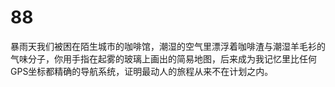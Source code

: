 # 88
暴雨天我们被困在陌生城市的咖啡馆，潮湿的空气里漂浮着咖啡渣与潮湿羊毛衫的气味分子，你用手指在起雾的玻璃上画出的简易地图，后来成为我记忆里比任何GPS坐标都精确的导航系统，证明最动人的旅程从来不在计划之内。
